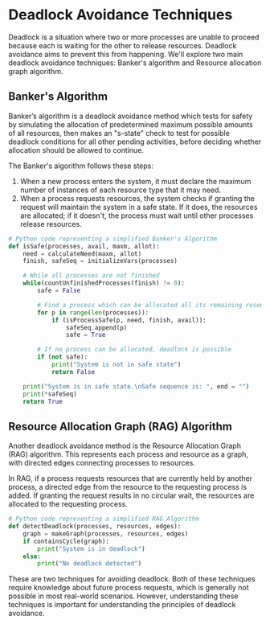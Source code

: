 # Deadlock Avoidance Techniques

Deadlock is a situation where two or more processes are unable to proceed because each is waiting for the other to release resources. Deadlock avoidance aims to prevent this from happening. We'll explore two main deadlock avoidance techniques: Banker's algorithm and Resource allocation graph algorithm.

## Banker's Algorithm

Banker’s algorithm is a deadlock avoidance method which tests for safety by simulating the allocation of predetermined maximum possible amounts of all resources, then makes an "s-state" check to test for possible deadlock conditions for all other pending activities, before deciding whether allocation should be allowed to continue.

The Banker's algorithm follows these steps:

1. When a new process enters the system, it must declare the maximum number of instances of each resource type that it may need.
2. When a process requests resources, the system checks if granting the request will maintain the system in a safe state. If it does, the resources are allocated; if it doesn't, the process must wait until other processes release resources.

```python
# Python code representing a simplified Banker's Algorithm
def isSafe(processes, avail, maxm, allot):
    need = calculateNeed(maxm, allot)
    finish, safeSeq = initializeVars(processes)

    # While all processes are not finished
    while(countUnfinishedProcesses(finish) != 0):
        safe = False

        # Find a process which can be allocated all its remaining resources
        for p in range(len(processes)):
            if (isProcessSafe(p, need, finish, avail)):
                safeSeq.append(p)
                safe = True

        # If no process can be allocated, deadlock is possible
        if (not safe):
            print("System is not in safe state")
            return False

    print("System is in safe state.\nSafe sequence is: ", end = "")
    print(*safeSeq)
    return True
```

## Resource Allocation Graph (RAG) Algorithm

Another deadlock avoidance method is the Resource Allocation Graph (RAG) algorithm. This represents each process and resource as a graph, with directed edges connecting processes to resources.

In RAG, if a process requests resources that are currently held by another process, a directed edge from the resource to the requesting process is added. If granting the request results in no circular wait, the resources are allocated to the requesting process.

```python
# Python code representing a simplified RAG Algorithm
def detectDeadlock(processes, resources, edges):
    graph = makeGraph(processes, resources, edges)
    if containsCycle(graph):
        print("System is in deadlock")
    else:
        print("No deadlock detected")
```

These are two techniques for avoiding deadlock. Both of these techniques require knowledge about future process requests, which is generally not possible in most real-world scenarios. However, understanding these techniques is important for understanding the principles of deadlock avoidance.